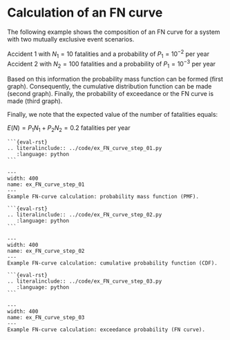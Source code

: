 # Calculation of an FN curve

The following example shows the composition of an FN curve for a system with two mutually exclusive event scenarios.

Accident 1 with $N_{1}=10$ fatalities and a probability of $P_{1} = 10^{-2}$ per year
Accident 2 with $N_{2}=100$ fatalities and a probability of $P_{1} = 10^{-3}$ per year

Based on this information the probability mass function can  be formed (first graph). Consequently, the cumulative  distribution function can be made (second graph). Finally, the probability of exceedance or the FN curve is made (third graph).

Finally, we note that the expected value of the number of fatalities equals: 

$E(N) = P_{1}N_{1} + P_{2}N_{2} = 0.2$ fatalities per year

````{toggle}
```{eval-rst}
.. literalinclude:: ../code/ex_FN_curve_step_01.py
   :language: python
```
````
 
```{figure} ../figures/ex_FN_curve_step_01.svg
---
width: 400
name: ex_FN_curve_step_01
---
Example FN-curve calculation: probability mass function (PMF).
```

````{toggle}
```{eval-rst}
.. literalinclude:: ../code/ex_FN_curve_step_02.py
   :language: python
```
````

```{figure} ../figures/ex_FN_curve_step_02.svg
---
width: 400
name: ex_FN_curve_step_02
---
Example FN-curve calculation: cumulative probability function (CDF).
```

````{toggle}
```{eval-rst}
.. literalinclude:: ../code/ex_FN_curve_step_03.py
   :language: python
```
````
 
```{figure} ../figures/ex_FN_curve_step_03.svg
---
width: 400
name: ex_FN_curve_step_03
---
Example FN-curve calculation: exceedance probability (FN curve).
```
